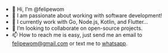 - 👋 Hi, I’m @felipewom
- 👀 I am passionate about working with software development!
- 🌱 I currently work with Go, Node.js, Kotlin, and Flutter...
- 💞️ I’m looking to collaborate on open-source projects.
- 📫 How to reach me is easy, just send me an email to [felipewom@gmail.com](mailto:felipewom@gmail.com?subject=Hey%20I%20just%20saw%20your%20profile%20from%20github%20and%20want%20to%20say%20Hi!) or text me to [whatsapp](https://api.whatsapp.com/send?phone=554896132214&text=Hey%20I%20just%20saw%20your%20profile%20from%20github%20and%20want%20to%20say%20Hi!).

<!---
felipewom/felipewom is a ✨ special ✨ repository because its `README.md` (this file) appears on your GitHub profile.
You can click the Preview link to take a look at your changes.
--->
